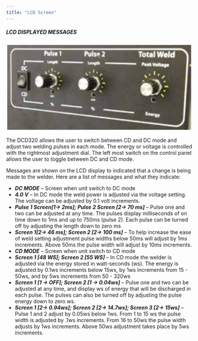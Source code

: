 ```yaml
---
title: "LCD Screen"
---
```


##### LCD DISPLAYED MESSAGES

<img src="/img/ch4-front-panel.png" class="figure-img figure-l"/>

The DCD320 allows the user to switch between CD and DC mode and adjust
two welding pulses in each mode. The energy or voltage is controlled with the
rightmost adjustment dial. The left most switch on the control panel allows
the user to toggle between DC and CD mode.

Messages are shown on the LCD display to indicated that a change is being
made to the welder. Here are a list of messages and what they indicate:

* ***DC MODE*** – Screen when unit switch to DC mode
* ***4.0 V*** – In DC mode the weld power is adjusted via the voltage setting. The voltage can be adjusted by 0.1 volt increments.
* ***Pulse 1 Screen[1-> 2ms]; Pulse 2 Screen [2-> 70 ms]*** – Pulse one and two can be adjusted at any time. The pulses display milliseconds of on time down to 1ms and up to 750ms (pulse 2). Each pulse can be turned off by adjusting the length down to zero ms
* ***Screen 1[2-> 46 ms]; Screen 2 [2-> 100 ms]*** – To help increase the ease of weld setting adjustment pulse widths below 50ms will adjust by 1ms increments. Above 50ms the pulse width will adjust by 10ms increments.
* ***CD MODE*** – Screen when unit switch to CD mode
* ***Screen 1 [48 WS]; Screen 2 [55 WS]*** – In CD mode the welder is adjusted via the energy stored in watt-seconds (ws). The energy is adjusted by 0.1ws increments below 15ws, by 1ws increments from 15 - 50ws, and by 5ws increments from 50 - 320ws
* ***Screen 1 [1 -> OFF]; Screen 2 [1 -> 0.04ws]*** – Pulse one and two can be adjusted at any time, and display ws of energy that will be discharged in each pulse. The pulses can also be turned off by adjusting the pulse energy down to zero ws.
* ***Screen 1 [2-> 0.94ws]; Screen 2 [2-> 14.7ws]; Screen 3 [2-> 15ws]*** – Pulse 1 and 2 adjust by 0.05ws below 1ws. From 1 to 15 ws the pulse width is adjusted by .1ws increments. From 16 to 50ws the pulse width adjusts by 1ws increments. Above 50ws adjustment takes place by 5ws increments.
